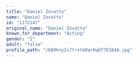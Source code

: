 ```yaml
---
title: "Daniel Zovatto"
name: "Daniel Zovatto"
id: "1172147"
original_name: "Daniel Zovatto"
known_for_department: "Acting"
gender: "2"
adult: "false"
profile_path: "/6B9hny2s7frxtbRqrHqOT7ESB4A.jpg"
---
```

